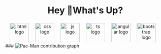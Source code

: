 <h1 align="center">Hey 👋What's Up?</h1>

###

<div align="center">
  <img src="https://skillicons.dev/icons?i=html" height="60" alt="html logo"  />
  <img width="12" />
  <img src="https://skillicons.dev/icons?i=css" height="60" alt="css logo"  />
  <img width="12" />
  <img src="https://skillicons.dev/icons?i=js" height="60" alt="js logo"  />
  <img width="12" />
  <img src="https://skillicons.dev/icons?i=ts" height="60" alt="ts logo"  />
  <img width="12" />
  <img src="https://skillicons.dev/icons?i=angular" height="60" alt="angular logo"  />
  <img width="12" />
  <img src="https://skillicons.dev/icons?i=bootstrap" height="60" alt="bootstrap logo"  />
  <img width="12" />
</div>
###

<picture>
 <source media="(prefers-color-scheme: dark)" srcset="https://raw.githubusercontent.com/digojbcunha/digojbcunha/output/pacman-contribution-graph-dark.svg">
 <source media="(prefers-color-scheme: light)" srcset="https://raw.githubusercontent.com/digojbcunha/digojbcunha/output/pacman-contribution-graph.svg">
 <img alt="Pac-Man contribution graph" src="https://raw.githubusercontent.com/digojbcunha/digojbcunha/output/pacman-contribution-graph.svg">
</picture>

###
